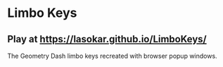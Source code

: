 # Limbo Keys
## Play at https://lasokar.github.io/LimboKeys/
The Geometry Dash limbo keys recreated with browser popup windows.
